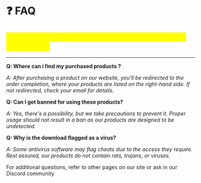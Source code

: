 # ❓ FAQ

## <mark style="color:yellow;">Below you can find our list of Frequently Asked Questions :</mark>

***

**Q: Where can i find my purchased products ?**

_A: After purchasing a product on our website, you'll be redirected to the order completion, where your products are listed on the right-hand side. If not redirected, check your email for details._

**Q: Can I get banned for using these products?**&#x20;

_A: Yes, there's a possibility, but we take precautions to prevent it. Proper usage should not result in a ban as our products are designed to be undetected._

**Q: Why is the download flagged as a virus?**&#x20;

_A: Some antivirus software may flag cheats due to the access they require. Rest assured, our products do not contain rats, trojans, or viruses._



For additional questions, refer to other pages on our site or ask in our Discord community

<figure><img src=".gitbook/assets/HOLLOW BANNIERE.gif" alt=""><figcaption></figcaption></figure>
